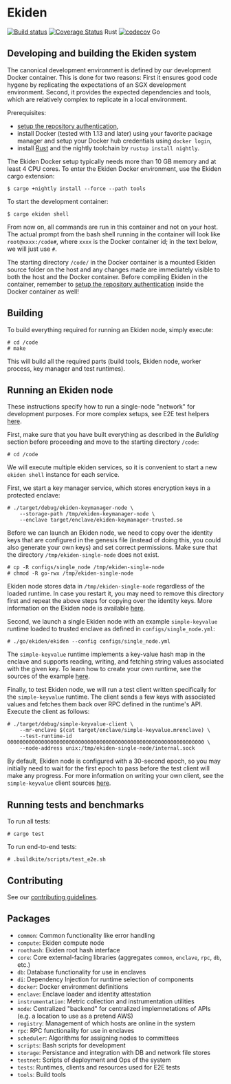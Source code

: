 # Ekiden

[![Build status](https://badge.buildkite.com/c9c541df92d421106cdf041e36fafe45677c5be63d330509d1.svg?branch=master)](https://buildkite.com/oasislabs/ekiden)
[![Coverage Status](https://coveralls.io/repos/github/oasislabs/ekiden/badge.svg?t=HsLWgi)](https://coveralls.io/github/oasislabs/ekiden) Rust
[![codecov](https://codecov.io/gh/oasislabs/ekiden/branch/master/graph/badge.svg?token=DqjRsufMqf)](https://codecov.io/gh/oasislabs/ekiden) Go

## Developing and building the Ekiden system

The canonical development environment is defined by our development Docker
container. This is done for two reasons: First it ensures good code hygene by
replicating the expectations of an SGX development environment. Second, it
provides the expected dependencies and tools, which are relatively complex to
replicate in a local environment.

Prerequisites:
* [setup the repository authentication](https://github.com/oasislabs/runtime-ethereum#configuring-repository-authentication),
* install Docker (tested with 1.13 and later) using your favorite package
  manager and setup your Docker hub credentials using `docker login`,
* install [Rust](https://www.rust-lang.org) and the nightly toolchain by
  `rustup install nightly`.

The Ekiden Docker setup typically needs more than 10 GB memory and at least 4
CPU cores. To enter the Ekiden Docker environment, use the Ekiden cargo
extension:
```
$ cargo +nightly install --force --path tools
```

To start the development container:
```
$ cargo ekiden shell
```

From now on, all commands are run in this container and not on your host.  The
actual prompt from the bash shell running in the container will look like
`root@xxxx:/code#`, where `xxxx` is the Docker container id; in the text below,
we will just use `#`.

The starting directory `/code/` in the Docker container is a mounted Ekiden
source folder on the host and any changes made are immediately visible to both
the host and the Docker container. Before compiling Ekiden in the container,
remember to [setup the repository authentication](https://github.com/oasislabs/runtime-ethereum#configuring-repository-authentication) inside the Docker container as well!

## Building

To build everything required for running an Ekiden node, simply execute:
```
# cd /code
# make
```

This will build all the required parts (build tools, Ekiden node, worker process,
key manager and test runtimes).

## Running an Ekiden node

These instructions specify how to run a single-node "network" for development
purposes. For more complex setups, see E2E test helpers [here](.buildkite/scripts/common_e2e.sh).

First, make sure that you have built everything as described in the *Building* section
before proceeding and move to the starting directory `/code`:
```
# cd /code
```

We will execute multiple ekiden services, so it is convenient to start a new
`ekiden shell` instance for each service.

First, we start a key manager service, which stores encryption keys in a
protected enclave:
```
# ./target/debug/ekiden-keymanager-node \
    --storage-path /tmp/ekiden-keymanager-node \
    --enclave target/enclave/ekiden-keymanager-trusted.so
```

Before we can launch an Ekiden node, we need to copy over the identity keys
that are configured in the genesis file (instead of doing this, you could
also generate your own keys) and set correct permissions. Make sure that the
directory `/tmp/ekiden-single-node` does not exist.
```
# cp -R configs/single_node /tmp/ekiden-single-node
# chmod -R go-rwx /tmp/ekiden-single-node
```
Ekiden node stores data in `/tmp/ekiden-single-node` regardless of the loaded
runtime. In case you restart it, you may need to remove this directory first
and repeat the above steps for copying over the identity keys. More information
on the Ekiden node is available [here](go/README.md).

Second, we launch a single Ekiden node with an example `simple-keyvalue`
runtime loaded to trusted enclave as defined in `configs/single_node.yml`:
```
# ./go/ekiden/ekiden --config configs/single_node.yml
```

The `simple-keyvalue` runtime implements a key-value hash map in the enclave
and supports reading, writing, and fetching string values associated with the
given key. To learn how to create your own runtime, see the sources of the
example [here](tests/runtimes/simple-keyvalue).

Finally, to test Ekiden node, we will run a test client written specifically
for the `simple-keyvalue` runtime. The client sends a few keys with associated
values and fetches them back over RPC defined in the runtime's API. Execute the
client as follows:
```
# ./target/debug/simple-keyvalue-client \
    --mr-enclave $(cat target/enclave/simple-keyvalue.mrenclave) \
    --test-runtime-id 0000000000000000000000000000000000000000000000000000000000000000 \
    --node-address unix:/tmp/ekiden-single-node/internal.sock
```

By default, Ekiden node is configured with a 30-second epoch, so you may
initially need to wait for the first epoch to pass before the test client will
make any progress. For more information on writing your own client, see the
`simple-keyvalue` client sources [here](tests/clients/simple-keyvalue).

## Running tests and benchmarks

To run all tests:
```
# cargo test
```

To run end-to-end tests:
```
# .buildkite/scripts/test_e2e.sh
```

## Contributing

See our [contributing guidelines](CONTRIBUTING.md).

## Packages
- `common`: Common functionality like error handling
- `compute`: Ekiden compute node
- `roothash`: Ekiden root hash interface
- `core`: Core external-facing libraries (aggregates `common`, `enclave`, `rpc`, `db`, etc.)
- `db`: Database functionality for use in enclaves
- `di`: Dependency Injection for runtime selection of components
- `docker`: Docker environment definitions
- `enclave`: Enclave loader and identity attestation
- `instrumentation`: Metric collection and instrumentation utilities
- `node`: Centralized "backend" for centralized implemnetations of APIs (e.g. a location to use as a pretend AWS)
- `registry`: Management of which hosts are online in the system
- `rpc`: RPC functionality for use in enclaves
- `scheduler`: Algorithms for assigning nodes to committees
- `scripts`: Bash scripts for development
- `storage`: Persistance and integration with DB and network file stores
- `testnet`: Scripts of deployment and Ops of the system
- `tests`: Runtimes, clients and resources used for E2E tests
- `tools`: Build tools
